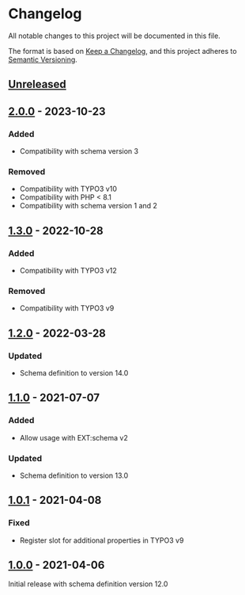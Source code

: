 # Changelog
All notable changes to this project will be documented in this file.

The format is based on [Keep a Changelog](https://keepachangelog.com/en/1.0.0/),
and this project adheres to [Semantic Versioning](https://semver.org/spec/v2.0.0.html).

## [Unreleased]

## [2.0.0] - 2023-10-23

### Added
- Compatibility with schema version 3

### Removed
- Compatibility with TYPO3 v10
- Compatibility with PHP < 8.1
- Compatibility with schema version 1 and 2

## [1.3.0] - 2022-10-28

### Added
- Compatibility with TYPO3 v12

### Removed
- Compatibility with TYPO3 v9

## [1.2.0] - 2022-03-28

### Updated
- Schema definition to version 14.0

## [1.1.0] - 2021-07-07

### Added
- Allow usage with EXT:schema v2

### Updated
- Schema definition to version 13.0

## [1.0.1] - 2021-04-08

### Fixed
- Register slot for additional properties in TYPO3 v9

## [1.0.0] - 2021-04-06

Initial release with schema definition version 12.0


[Unreleased]: https://github.com/brotkrueml/schema-auto/compare/v2.0.0...HEAD
[2.0.0]: https://github.com/brotkrueml/schema-auto/compare/v1.3.0...v2.0.0
[1.3.0]: https://github.com/brotkrueml/schema-auto/compare/v1.2.0...v1.3.0
[1.2.0]: https://github.com/brotkrueml/schema-auto/compare/v1.1.0...v1.2.0
[1.1.0]: https://github.com/brotkrueml/schema-auto/compare/v1.0.1...v1.1.0
[1.0.1]: https://github.com/brotkrueml/schema-auto/compare/v1.0.0...v1.0.1
[1.0.0]: https://github.com/brotkrueml/schema-auto/releases/tag/v1.0.0
